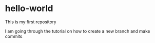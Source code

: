 # hello-world
This is my first repository

I am going through the tutorial on how to create a new branch and make commits
